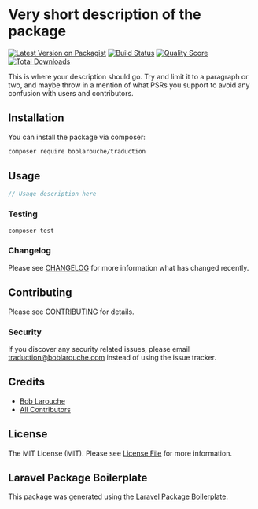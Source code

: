 # Very short description of the package

[![Latest Version on Packagist](https://img.shields.io/packagist/v/boblarouche/traduction.svg?style=flat-square)](https://packagist.org/packages/boblarouche/traduction)
[![Build Status](https://img.shields.io/travis/boblarouche/traduction/master.svg?style=flat-square)](https://travis-ci.org/boblarouche/traduction)
[![Quality Score](https://img.shields.io/scrutinizer/g/boblarouche/traduction.svg?style=flat-square)](https://scrutinizer-ci.com/g/boblarouche/traduction)
[![Total Downloads](https://img.shields.io/packagist/dt/boblarouche/traduction.svg?style=flat-square)](https://packagist.org/packages/boblarouche/traduction)

This is where your description should go. Try and limit it to a paragraph or two, and maybe throw in a mention of what PSRs you support to avoid any confusion with users and contributors.

## Installation

You can install the package via composer:

```bash
composer require boblarouche/traduction
```

## Usage

``` php
// Usage description here
```

### Testing

``` bash
composer test
```

### Changelog

Please see [CHANGELOG](CHANGELOG.md) for more information what has changed recently.

## Contributing

Please see [CONTRIBUTING](CONTRIBUTING.md) for details.

### Security

If you discover any security related issues, please email traduction@boblarouche.com instead of using the issue tracker.

## Credits

- [Bob Larouche](https://github.com/boblarouche)
- [All Contributors](../../contributors)

## License

The MIT License (MIT). Please see [License File](LICENSE.md) for more information.

## Laravel Package Boilerplate

This package was generated using the [Laravel Package Boilerplate](https://laravelpackageboilerplate.com).